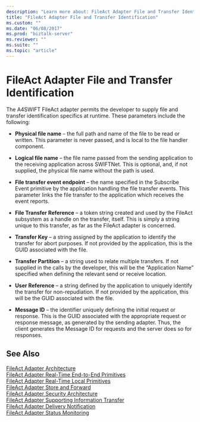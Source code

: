 ```yaml
---
description: "Learn more about: FileAct Adapter File and Transfer Identification"
title: "FileAct Adapter File and Transfer Identification"
ms.custom: ""
ms.date: "06/08/2017"
ms.prod: "biztalk-server"
ms.reviewer: ""
ms.suite: ""
ms.topic: "article"
---
```

# FileAct Adapter File and Transfer Identification
The A4SWIFT FileAct adapter permits the developer to supply file and transfer identification specifics at runtime. These parameters include the following:  
  
-   **Physical file name** – the full path and name of the file to be read or written. This parameter is never passed, and is local to the file handler component.  
  
-   **Logical file name** – the file name passed from the sending application to the receiving application across SWIFTNet. This is optional, and, if not supplied, the physical file name without the path is used.  
  
-   **File transfer event endpoint** – the name specified in the Subscribe Event primitive by the application handling the file transfer events. This parameter links the file transfer to the application which receives the event reports.  
  
-   **File Transfer Reference** – a token string created and used by the FileAct subsystem as a handle on the transfer, itself. This is simply a string unique to this transfer, as far as the FileAct adapter is concerned.  
  
-   **Transfer Key** – a string assigned by the application to identify the transfer for abort purposes. If not provided by the application, this is the GUID associated with the file.  
  
-   **Transfer Partition** – a string used to relate multiple transfers. If not supplied in the calls by the developer, this will be the “Application Name” specified when defining the relevant send or receive location.  
  
-   **User Reference** – a string defined by the application to uniquely identify the transfer for non-repudiation. If not provided by the application, this will be the GUID associated with the file.  
  
-   **Message ID** – the identifier uniquely defining the initial request or response. This is the GUID associated with the appropriate request or response message, as generated by the sending adapter. Thus, the client generates the Message ID for requests and the server does so for responses.  
  
## See Also  
 [FileAct Adapter Architecture](../../adapters-and-accelerators/fileact-interact/fileact-adapter-architecture.md)   
 [FileAct Adapter Real-Time End-to-End Primitives](../../adapters-and-accelerators/fileact-interact/fileact-adapter-real-time-end-to-end-primitives.md)   
 [FileAct Adapter Real-Time Local Primitives](../../adapters-and-accelerators/fileact-interact/fileact-adapter-real-time-local-primitives.md)   
 [FileAct Adapter Store and Forward](../../adapters-and-accelerators/fileact-interact/fileact-adapter-store-and-forward.md)   
 [FileAct Adapter Security Architecture](../../adapters-and-accelerators/fileact-interact/fileact-adapter-security-architecture.md)   
 [FileAct Adapter Supporting Information Transfer](../../adapters-and-accelerators/fileact-interact/fileact-adapter-supporting-information-transfer.md)   
 [FileAct Adapter Delivery Notification](../../adapters-and-accelerators/fileact-interact/fileact-adapter-delivery-notification.md)   
 [FileAct Adapter Status Monitoring](../../adapters-and-accelerators/fileact-interact/fileact-adapter-status-monitoring.md)
